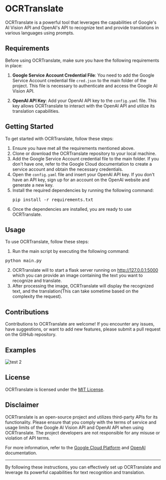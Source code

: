 # OCRTranslate

OCRTranslate is a powerful tool that leverages the capabilities of Google's AI Vision API and OpenAI's API to recognize text and provide translations in various languages using prompts.

## Requirements

Before using OCRTranslate, make sure you have the following requirements in place:

1. **Google Service Account Credential File**: You need to add the Google Service Account credential file `cred.json` to the main folder of the project. This file is necessary to authenticate and access the Google AI Vision API.

2. **OpenAI API Key**: Add your OpenAI API key to the `config.yaml` file. This key allows OCRTranslate to interact with the OpenAI API and utilize its translation capabilities.

## Getting Started

To get started with OCRTranslate, follow these steps:

1. Ensure you have met all the requirements mentioned above.
2. Clone or download the OCRTranslate repository to your local machine.
3. Add the Google Service Account credential file to the main folder. If you don't have one, refer to the Google Cloud documentation to create a service account and obtain the necessary credentials.
4. Open the `config.yaml` file and insert your OpenAI API key. If you don't have an API key, sign up for an account on the OpenAI website and generate a new key.
5. Install the required dependencies by running the following command:
    <pre>pip install -r requirements.txt</pre>
6. Once the dependencies are installed, you are ready to use OCRTranslate.

## Usage

To use OCRTranslate, follow these steps:

1. Run the main script by executing the following command:
 <pre>
python main.py
</pre>
2. OCRTranslate will to start a flask server running on http://127.0.0.1:5000 which you can provide an image containing the text you want to recognize and translate.
3. After processing the image, OCRTranslate will display the recognized text, and the translation(This can take sometime based on the complexity the request). 

## Contributions

Contributions to OCRTranslate are welcome! If you encounter any issues, have suggestions, or want to add new features, please submit a pull request on the GitHub repository.
## Examples
![test 2](https://github.com/QuincyForbes/OCRTranslate/assets/74159902/97dd782a-2637-4cae-9132-41d90e4d7a01)

## License

OCRTranslate is licensed under the [MIT License](LICENSE).

## Disclaimer

OCRTranslate is an open-source project and utilizes third-party APIs for its functionality. Please ensure that you comply with the terms of service and usage limits of the Google AI Vision API and OpenAI API when using OCRTranslate. The project developers are not responsible for any misuse or violation of API terms.

For more information, refer to the [Google Cloud Platform](https://cloud.google.com/docs/) and [OpenAI](https://platform.openai.com/docs/) documentation.

---

By following these instructions, you can effectively set up OCRTranslate and leverage its powerful capabilities for text recognition and translation.
